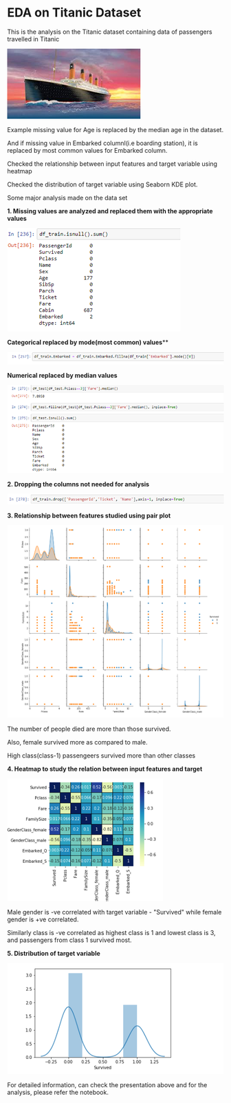 # EDA on Titanic Dataset

This is the analysis on the Titanic dataset containing data of passengers travelled in Titanic

[![](https://raw.githubusercontent.com/AnkitNigam1985/Data-Science/master/tmp_images/titanic1.png)](https://raw.githubusercontent.com/AnkitNigam1985/Data-Science/master/tmp_images/titanic1.png)

Example missing value for Age is replaced by the median age in the dataset.

And if missing value in Embarked columnI(i.e boarding station), it is replaced by most common values for Embarked column.

Checked the relationship between input features and target variable using heatmap

Checked the distribution of target variable using Seaborn KDE plot.

Some major analysis made on the data set

**1. Missing values are analyzed and replaced them with the appropriate values**

[![Missing values](https://raw.githubusercontent.com/AnkitNigam1985/Data-Science/master/tmp_images/titanic2.png "Total missing values")](https://raw.githubusercontent.com/AnkitNigam1985/Data-Science/master/tmp_images/titanic2.png "Total missing values")


**Categorical replaced by mode(most common) values****

[![Handling categorical missing values](https://raw.githubusercontent.com/AnkitNigam1985/Data-Science/master/tmp_images/titanic8.PNG "Handling categorical missing values")](https://raw.githubusercontent.com/AnkitNigam1985/Data-Science/master/tmp_images/titanic8.PNG "Handling categorical missing values")


**Numerical replaced by median values**

[![Handling numerical missing values](https://raw.githubusercontent.com/AnkitNigam1985/Data-Science/master/tmp_images/Titanic7.PNG "Handling numerical missing values")](https://raw.githubusercontent.com/AnkitNigam1985/Data-Science/master/tmp_images/Titanic7.PNG "Handling numerical missing values")


**2. Dropping the columns not needed for analysis**

[![Dropping the columns](https://raw.githubusercontent.com/AnkitNigam1985/Data-Science/master/tmp_images/titanic10.PNG "Dropping the columns")](https://raw.githubusercontent.com/AnkitNigam1985/Data-Science/master/tmp_images/titanic10.PNG "Dropping the columns")


**3. Relationship  between features studied using pair plot**

[![Relationship between input features](https://raw.githubusercontent.com/AnkitNigam1985/Data-Science/master/tmp_images/titanic13.PNG "Relationship between input features")](https://raw.githubusercontent.com/AnkitNigam1985/Data-Science/master/tmp_images/titanic13.png "Relationship between input features")

The number of people died are more than those survived.

Also, female survived more as compared to male.

High class(class-1) passengeers survived more than other classes


**4. Heatmap to study the relation between input features and target**

[![Input features and target variable](https://raw.githubusercontent.com/AnkitNigam1985/Data-Science/master/tmp_images/titanic4.png "Input features and target variable")](https://raw.githubusercontent.com/AnkitNigam1985/Data-Science/master/tmp_images/titanic4.png "Input features and target variable")

Male gender is -ve correlated with target variable  - "Survived" while female gender is +ve correlated.

Similarly class is -ve correlated as highest class is 1 and lowest class is 3, and passengers from class 1 survived most.


**5. Distribution of target variable**

[![Survived output distribution](https://raw.githubusercontent.com/AnkitNigam1985/Data-Science/master/tmp_images/titanic14.PNG "Survived output distribution")](https://raw.githubusercontent.com/AnkitNigam1985/Data-Science/master/tmp_images/titanic14.PNG "Survived output distribution")

For detailed information, can check the presentation above and for the analysis, please refer the notebook.
